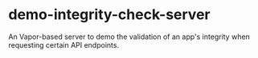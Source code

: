 # demo-integrity-check-server
An Vapor-based server to demo the validation of an app's integrity when requesting certain API endpoints.
